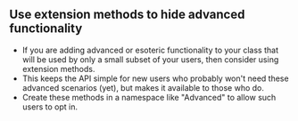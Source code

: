 ## Use extension methods to hide advanced functionality

- If you are adding advanced or esoteric functionality to your class that will be used by only a small subset of your users, then consider using extension methods.
- This keeps the API simple for new users who probably won't need these advanced scenarios (yet), but makes it available to those who do.
- Create these methods in a namespace like "Advanced" to allow such users to opt in. 